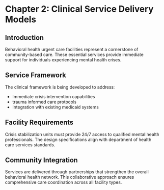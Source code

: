 # Chapter 2: Clinical Service Delivery Models

## Introduction

Behavioral health urgent care facilities represent a cornerstone of
community-based care. These essential services provide immediate support for
individuals experiencing mental health crises.

## Service Framework

The clinical framework is being developed to address:

- Immediate crisis intervention capabilities
- trauma informed care protocols
- Integration with existing medicaid systems

## Facility Requirements

Crisis stabilization units must provide 24/7 access to qualified mental health
professionals. The design specifications align with department of health care
services standards.

## Community Integration

Services are delivered through partnerships that strengthen the overall
behavioral health network. This collaborative approach ensures comprehensive
care coordination across all facility types.
